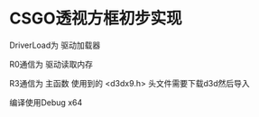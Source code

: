 # CSGO透视方框初步实现

DriverLoad为 驱动加载器

R0通信为 驱动读取内存

R3通信为 主函数 使用到的 <d3dx9.h> 头文件需要下载d3d然后导入

编译使用Debug x64


